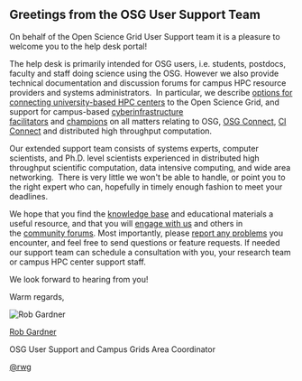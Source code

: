 [title]: - "A welcome from the User Support Team"

Greetings from the OSG User Support Team
----------------------------------------

On behalf of the Open Science Grid User Support team it is a pleasure to welcome
you to the help desk portal!

The help desk is primarily intended for OSG users, i.e. students, postdocs,
faculty and staff doing science using the OSG. However we also provide technical
documentation and discussion forums for campus HPC resource providers and
systems administrators.  In particular, we describe [options for connecting
university-based HPC
centers](<http://support.opensciencegrid.org/support/solutions/folders/5000209600>) to
the Open Science Grid, and support for campus-based [cyberinfrastructure
facilitators](<http://aci-ref.org/>) and [champions](<https://www.xsede.org/campus-champions>) on
all matters relating to OSG, [OSG Connect](<http://osgconnect.net/>), [CI
Connect](<http://ci-connect.net/>) and distributed high throughput computation.

Our extended support team consists of systems experts, computer scientists, and
Ph.D. level scientists experienced in distributed high throughput scientific
computation, data intensive computing, and wide area networking.  There is very
little we won't be able to handle, or point you to the right expert who can,
hopefully in timely enough fashion to meet your deadlines. 

We hope that you find the [knowledge
base](<http://support.opensciencegrid.org/support/solutions>) and educational
materials a useful resource, and that you will [engage with
us](<http://support.opensciencegrid.org/support/signup>) and others in
the [community
forums](<http://support.opensciencegrid.org/support/discussions>). Most
importantly, please [report any
problems](<http://support.opensciencegrid.org/support/tickets/new>) you
encounter, and feel free to send questions or feature requests. If needed our
support team can schedule a consultation with you, your research team or campus
HPC center support staff.  

We look forward to hearing from you!

Warm regards,

![Rob Gardner](https://raw.githubusercontent.com/OSGConnect/connectbook/master/assets/rob-signature.jpg)

[Rob Gardner](<https://www.linkedin.com/in/robertwgardner>)  


OSG User Support and Campus Grids Area Coordinator

[\@rwg](<https://twitter.com/rwg>)
